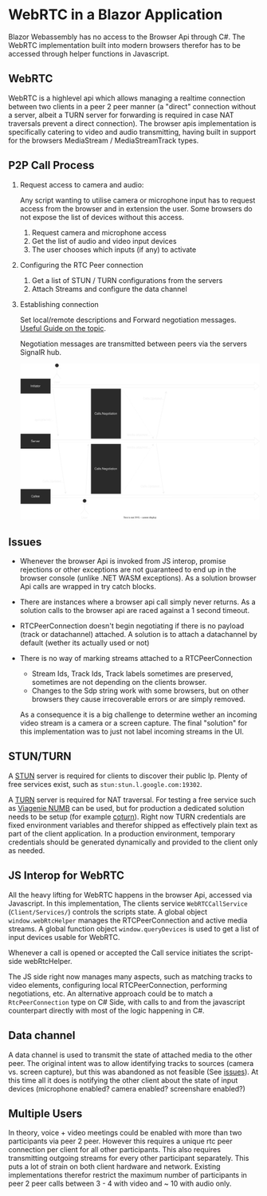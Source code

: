 # WebRTC in a Blazor Application
Blazor Webassembly has no access to the Browser Api through C#. The WebRTC implementation built into modern browsers therefor has to be accessed through helper functions in Javascript.

## WebRTC
WebRTC is a highlevel api which allows managing a realtime connection between two clients in a peer 2 peer manner (a "direct" connection without a server, albeit a TURN server for forwarding is required in case NAT traversals prevent a direct connection). The browser apis implementation is specifically catering to video and audio transmitting, having built in support for the browsers MediaStream / MediaStreamTrack types.
## P2P Call Process
1. Request access to camera and audio:

    Any script wanting to utilise camera or microphone input has to request access from the browser and in extension the user. Some browsers do not expose the list of devices without this access.

    1. Request camera and microphone access
    1. Get the list of audio and video input devices
    1. The user chooses which inputs (if any) to activate
1. Configuring the RTC Peer connection
    1. Get a list of STUN / TURN configurations from the servers
    1. Attach Streams and configure the data channel
1. Establishing connection
    
    Set local/remote descriptions and Forward negotiation messages. [Useful Guide on the topic](https://developer.mozilla.org/en-US/docs/Web/API/WebRTC_API/Perfect_negotiation).

    Negotiation messages are transmitted between peers via the servers SignalR hub.

    ![WebRTC session init diagram](./rtc-session-init.svg)
## Issues
* Whenever the browser Api is invoked from JS interop, promise rejections or other exceptions are not guaranteed to end up in the browser console (unlike .NET WASM exceptions). As a solution browser Api calls are wrapped in try catch blocks.
* There are instances where a browser api call simply never returns. As a solution calls to the browser api are raced against a 1 second timeout.
* RTCPeerConnection doesn't begin negotiating if there is no payload (track or datachannel) attached. A solution is to attach a datachannel by default (wether its actually used or not)
* There is no way of marking streams attached to a RTCPeerConnection
    * Stream Ids, Track Ids, Track labels sometimes are preserved, sometimes are not depending on the clients browser.
    * Changes to the Sdp string work with some browsers, but on other browsers they cause irrecoverable errors or are simply removed.

    As a consequence it is a big challenge to determine wether an incoming video stream is a camera or a screen capture. The final "solution" for this implementation was to just not label incoming streams in the UI.

## STUN/TURN

A [STUN](https://en.wikipedia.org/wiki/STUN) server is required for clients to discover their public Ip. Plenty of free services exist, such as `stun:stun.l.google.com:19302`. 

A [TURN](https://en.wikipedia.org/wiki/Traversal_Using_Relays_around_NAT) server is required for NAT traversal. For testing a free service such as [Viagenie NUMB](https://numb.viagenie.ca/) can be used, but for production a dedicated solution needs to be setup (for example [coturn](https://github.com/coturn/coturn)). Right now TURN credentials are fixed environment variables and therefor shipped as effectively plain text as part of the client application. In a production environment, temporary credentials should be generated dynamically and provided to the client only as needed.

## JS Interop for WebRTC
All the heavy lifting for WebRTC happens in the browser Api, accessed via Javascript. In this implementation, The clients service `WebRTCCallService` (`Client/Services/`) controls the scripts state. A global object `window.webRtcHelper` manages the RTCPeerConnection and active media streams. A global function object `window.queryDevices` is used to get a list of input devices usable for WebRTC.

Whenever a call is opened or accepted the Call service initiates the script-side webRtcHelper.

The JS side right now manages many aspects, such as matching tracks to video elements, configuring local RTCPeerConnection, performing negotiations, etc. An alternative approach could be to match a `RtcPeerConnection` type on C# Side, with calls to and from the javascript counterpart directly with most of the logic happening in C#.

## Data channel
A data channel is used to transmit the state of attached media to the other peer. The original intent was to allow identifying tracks to sources (camera vs. screen capture), but this was abandoned as not feasible (See [issues](#issues)). At this time all it does is notifying the other client about the state of input devices (microphone enabled? camera enabled? screenshare enabled?)

## Multiple Users
In theory, voice + video meetings could be enabled with more than two participants via peer 2 peer. However this requires a unique rtc peer connection per client for all other participants. This also requires transmitting outgoing streams for every other participant separately. This puts a lot of strain on both client hardware and network. Existing implementations therefor restrict the maximum number of participants in peer 2 peer calls between 3 - 4 with video and ~ 10 with audio only. 
